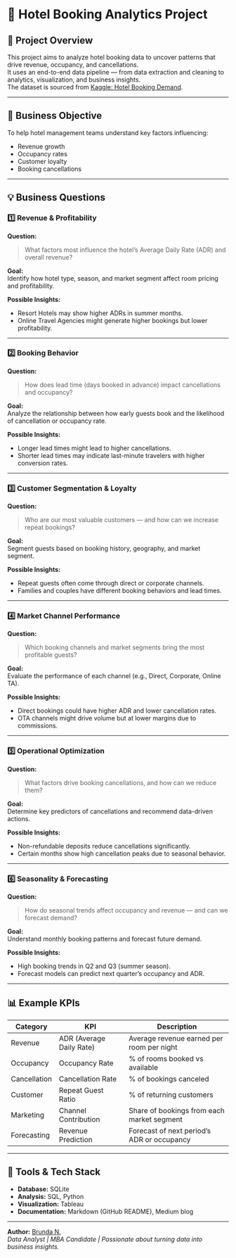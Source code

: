 # 🏨 Hotel Booking Analytics Project

## 🎯 Project Overview
This project aims to analyze hotel booking data to uncover patterns that drive revenue, occupancy, and cancellations.  
It uses an end-to-end data pipeline — from data extraction and cleaning to analytics, visualization, and business insights.  
The dataset is sourced from [Kaggle: Hotel Booking Demand](https://www.kaggle.com/datasets/jessemostipak/hotel-booking-demand).

---

## 💼 Business Objective
To help hotel management teams understand key factors influencing:
- Revenue growth
- Occupancy rates
- Customer loyalty
- Booking cancellations

---

## 💡 Business Questions

### 1️⃣ Revenue & Profitability
**Question:**  
> What factors most influence the hotel’s Average Daily Rate (ADR) and overall revenue?

**Goal:**  
Identify how hotel type, season, and market segment affect room pricing and profitability.

**Possible Insights:**  
- Resort Hotels may show higher ADRs in summer months.  
- Online Travel Agencies might generate higher bookings but lower profitability.

---

### 2️⃣ Booking Behavior
**Question:**  
> How does lead time (days booked in advance) impact cancellations and occupancy?

**Goal:**  
Analyze the relationship between how early guests book and the likelihood of cancellation or occupancy rate.

**Possible Insights:**  
- Longer lead times might lead to higher cancellations.  
- Shorter lead times may indicate last-minute travelers with higher conversion rates.

---

### 3️⃣ Customer Segmentation & Loyalty
**Question:**  
> Who are our most valuable customers — and how can we increase repeat bookings?

**Goal:**  
Segment guests based on booking history, geography, and market segment.

**Possible Insights:**  
- Repeat guests often come through direct or corporate channels.  
- Families and couples have different booking behaviors and lead times.

---

### 4️⃣ Market Channel Performance
**Question:**  
> Which booking channels and market segments bring the most profitable guests?

**Goal:**  
Evaluate the performance of each channel (e.g., Direct, Corporate, Online TA).

**Possible Insights:**  
- Direct bookings could have higher ADR and lower cancellation rates.  
- OTA channels might drive volume but at lower margins due to commissions.

---

### 5️⃣ Operational Optimization
**Question:**  
> What factors drive booking cancellations, and how can we reduce them?

**Goal:**  
Determine key predictors of cancellations and recommend data-driven actions.

**Possible Insights:**  
- Non-refundable deposits reduce cancellations significantly.  
- Certain months show high cancellation peaks due to seasonal behavior.

---

### 6️⃣ Seasonality & Forecasting
**Question:**  
> How do seasonal trends affect occupancy and revenue — and can we forecast demand?

**Goal:**  
Understand monthly booking patterns and forecast future demand.

**Possible Insights:**  
- High booking trends in Q2 and Q3 (summer season).  
- Forecast models can predict next quarter’s occupancy and ADR.

---

## 📊 Example KPIs
| Category | KPI | Description |
|-----------|-----|-------------|
| Revenue | ADR (Average Daily Rate) | Average revenue earned per room per night |
| Occupancy | Occupancy Rate | % of rooms booked vs available |
| Cancellation | Cancellation Rate | % of bookings canceled |
| Customer | Repeat Guest Ratio | % of returning customers |
| Marketing | Channel Contribution | Share of bookings from each market segment |
| Forecasting | Revenue Prediction | Forecast of next period’s ADR or occupancy |

---

## 🧱 Tools & Tech Stack  
- **Database:** SQLite  
- **Analysis:** SQL, Python  
- **Visualization:** Tableau  
- **Documentation:** Markdown (GitHub README), Medium blog

---

**Author:** [Brunda N.](https://bit.ly/brunda-portfolio)  
*Data Analyst | MBA Candidate | Passionate about turning data into business insights.*
